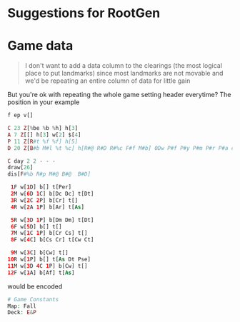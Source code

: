 # Suggestions for RootGen
# Game data

>I don't want to add a data column to the clearings (the most logical place to put landmarks) since most landmarks are not movable and we'd be repeating an entire column of data for little gain

But you're ok with repeating the whole game setting header everytime?
The position in your example
```PHP
f ep v[]

C 23 Z[%be %b %h] h[3] 
A 7 Z[[] h[3] w[2] $[4]
P 11 Z[R#t %f %f] h[5] 
D 20 Z[B#b M#l %t %c] h[R#@ R#D R#%c F#f M#b] 0Dw P#f P#y P#m P#r P#a crowns[112]

C day 2 2 - - -
draw[26] 
dis[F#%b R#p M#@ B#@  B#D]

 1F w[1D] b[] t[Per]
 2M w[6D 1C] b[Dc Dc] t[Dt]
 3R w[2C 2P] b[Cr] t[]
 4R w[2A 1P] b[Ar] t[As]

 5R w[3D 1P] b[Dm Dm] t[Dt]
 6F w[5D] b[] t[]
 7M w[1C 1P] b[Cr Cs] t[]
 8F w[4C] b[Cs Cr] t[Cw Ct]

 9M w[3C] b[Cw] t[]
10R w[1P] b[] t[As Dt Pse]
11M w[3D 4C 1P] b[Cw] t[]
12F w[1A] b[Af] t[As]
```
would be encoded
```PHP
# Game Constants
Map: Fall
Deck: E&P

```